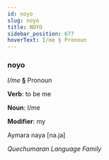 ```yaml
---
id: noyo
slug: noyo
title: NOYO
sidebar_position: 677
hoverText: I/me § Pronoun
---
```


### noyo

*I/me* **§** Pronoun

**Verb**: to be me

**Noun**: I/me

**Modifier**: my

Aymara naya [na.ja]

*Quechumaran Language Family*